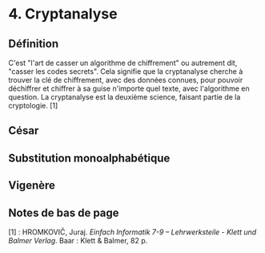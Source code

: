 # 4. Cryptanalyse

## Définition

C'est "l'art de casser un algorithme de chiffrement" ou autrement dit, "casser les codes secrets". Cela signifie que la cryptanalyse cherche à trouver la clé de chiffrement, avec des données connues, pour pouvoir déchiffrer et chiffrer à sa guise n'importe quel texte, avec l'algorithme en question. La cryptanalyse est la deuxième science, faisant partie de la cryptologie. [1]

## César

## Substitution monoalphabétique

## Vigenère

## Notes de bas de page

[1] : HROMKOVIČ, Juraj. *Einfach Informatik 7-9 – Lehrwerksteile - Klett und Balmer Verlag*. Baar : Klett & Balmer, 82 p.